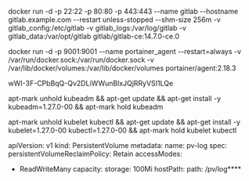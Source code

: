 docker run -d -p 22:22 -p 80:80 -p 443:443  --name gitlab --hostname gitlab.example.com --restart unless-stopped  --shm-size 256m  -v gitlab_config:/etc/gitlab -v gitlab_logs:/var/log/gitlab  -v gitlab_data:/var/opt/gitlab gitlab/gitlab-ce:14.7.0-ce.0

docker run -d -p 9001:9001  --name portainer_agent  --restart=always  -v /var/run/docker.sock:/var/run/docker.sock  -v /var/lib/docker/volumes:/var/lib/docker/volumes portainer/agent:2.18.3


wWI-3F-CPbBqQ-Qv2DLiWWunBlxJQjRRyVSI1LQe


apt-mark unhold kubeadm && apt-get update && apt-get install -y kubeadm=1.27.0-00 && apt-mark hold kubeadm

apt-mark unhold kubelet kubectl && apt-get update && apt-get install -y kubelet=1.27.0-00 kubectl=1.27.0-00 && apt-mark hold kubelet kubectl

apiVersion: v1
kind: PersistentVolume
metadata:
 name: pv-log
spec:
 persistentVolumeReclaimPolicy: Retain
 accessModes:
   - ReadWriteMany
 capacity:
   storage: 100Mi
 hostPath:
   path: /pv/log****